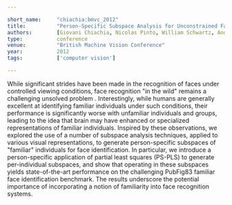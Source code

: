 ```yaml
---

short_name:     "chiachia:bmvc_2012"
title:          "Person-Specific Subspace Analysis for Unconstrained Familiar Face Identification"
authors:        [Giovani Chiachia, Nicolas Pinto, William Schwartz, Anderson Rocha, Alexandre Falcão, David Cox]
type:           conference
venue:          "British Machine Vision Conference"
year:           2012
tags:           ['computer vision']

---
```


While significant strides have been made in the recognition of faces
under controlled viewing conditions, face recognition "in the wild"
remains a challenging unsolved problem . Interestingly, while humans are generally excellent at identifying familiar individuals under such conditions, their performance is significantly worse with unfamiliar individuals and groups, leading to the idea that brain may have enhanced or specialized representations of familiar individuals. Inspired by these observations, we explored the use of a number of subspace analysis techniques, applied to various visual representations, to generate person-specific subspaces of "familiar" individuals for face identification.  In particular, we introduce a person-specific application of partial least squares (PS-PLS) to generate per-individual subspaces, and show that operating in these subspaces yields state-of-the-art performance on the challenging PubFig83 familiar face identification benchmark.  The results underscore the potential importance of incorporating a notion of familiarity into face recognition systems.
